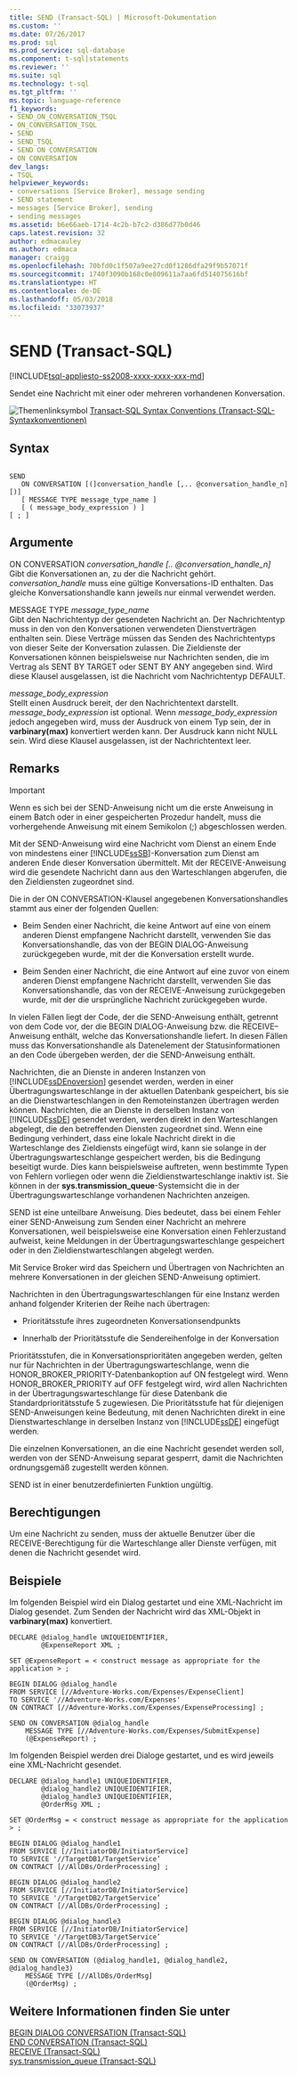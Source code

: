 ```yaml
---
title: SEND (Transact-SQL) | Microsoft-Dokumentation
ms.custom: ''
ms.date: 07/26/2017
ms.prod: sql
ms.prod_service: sql-database
ms.component: t-sql|statements
ms.reviewer: ''
ms.suite: sql
ms.technology: t-sql
ms.tgt_pltfrm: ''
ms.topic: language-reference
f1_keywords:
- SEND_ON_CONVERSATION_TSQL
- ON_CONVERSATION_TSQL
- SEND
- SEND_TSQL
- SEND ON CONVERSATION
- ON CONVERSATION
dev_langs:
- TSQL
helpviewer_keywords:
- conversations [Service Broker], message sending
- SEND statement
- messages [Service Broker], sending
- sending messages
ms.assetid: b6e66aeb-1714-4c2b-b7c2-d386d77b0d46
caps.latest.revision: 32
author: edmacauley
ms.author: edmaca
manager: craigg
ms.openlocfilehash: 70bfd0c1f507a9ee27cd0f1286dfa29f9b57071f
ms.sourcegitcommit: 1740f3090b168c0e809611a7aa6fd514075616bf
ms.translationtype: HT
ms.contentlocale: de-DE
ms.lasthandoff: 05/03/2018
ms.locfileid: "33073937"
---
```

# <a name="send-transact-sql"></a>SEND (Transact-SQL)
[!INCLUDE[tsql-appliesto-ss2008-xxxx-xxxx-xxx-md](../../includes/tsql-appliesto-ss2008-xxxx-xxxx-xxx-md.md)]

  Sendet eine Nachricht mit einer oder mehreren vorhandenen Konversation.  
  
 ![Themenlinksymbol](../../database-engine/configure-windows/media/topic-link.gif "Topic link icon") [Transact-SQL Syntax Conventions (Transact-SQL-Syntaxkonventionen)](../../t-sql/language-elements/transact-sql-syntax-conventions-transact-sql.md)  
  
## <a name="syntax"></a>Syntax  
  
```  
  
SEND  
   ON CONVERSATION [(]conversation_handle [,.. @conversation_handle_n][)]  
   [ MESSAGE TYPE message_type_name ]  
   [ ( message_body_expression ) ]  
[ ; ]  
```  
  
## <a name="arguments"></a>Argumente  
 ON CONVERSATION *conversation_handle [.. @conversation_handle_n]*  
 Gibt die Konversationen an, zu der die Nachricht gehört. *conversation_handle* muss eine gültige Konversations-ID enthalten. Das gleiche Konversationshandle kann jeweils nur einmal verwendet werden.  
  
 MESSAGE TYPE *message_type_name*  
 Gibt den Nachrichtentyp der gesendeten Nachricht an. Der Nachrichtentyp muss in den von den Konversationen verwendeten Dienstverträgen enthalten sein. Diese Verträge müssen das Senden des Nachrichtentyps von dieser Seite der Konversation zulassen. Die Zieldienste der Konversationen können beispielsweise nur Nachrichten senden, die im Vertrag als SENT BY TARGET oder SENT BY ANY angegeben sind. Wird diese Klausel ausgelassen, ist die Nachricht vom Nachrichtentyp DEFAULT.  
  
 *message_body_expression*  
 Stellt einen Ausdruck bereit, der den Nachrichtentext darstellt. *message_body_expression* ist optional. Wenn *message_body_expression* jedoch angegeben wird, muss der Ausdruck von einem Typ sein, der in **varbinary(max)** konvertiert werden kann. Der Ausdruck kann nicht NULL sein. Wird diese Klausel ausgelassen, ist der Nachrichtentext leer.  
  
## <a name="remarks"></a>Remarks  
  
> [!IMPORTANT]  
>  Wenn es sich bei der SEND-Anweisung nicht um die erste Anweisung in einem Batch oder in einer gespeicherten Prozedur handelt, muss die vorhergehende Anweisung mit einem Semikolon (;) abgeschlossen werden.  
  
 Mit der SEND-Anweisung wird eine Nachricht vom Dienst an einem Ende von mindestens einer [!INCLUDE[ssSB](../../includes/sssb-md.md)]-Konversation zum Dienst am anderen Ende dieser Konversation übermittelt. Mit der RECEIVE-Anweisung wird die gesendete Nachricht dann aus den Warteschlangen abgerufen, die den Zieldiensten zugeordnet sind.  
  
 Die in der ON CONVERSATION-Klausel angegebenen Konversationshandles stammt aus einer der folgenden Quellen:  
  
-   Beim Senden einer Nachricht, die keine Antwort auf eine von einem anderen Dienst empfangene Nachricht darstellt, verwenden Sie das Konversationshandle, das von der BEGIN DIALOG-Anweisung zurückgegeben wurde, mit der die Konversation erstellt wurde.  
  
-   Beim Senden einer Nachricht, die eine Antwort auf eine zuvor von einem anderen Dienst empfangene Nachricht darstellt, verwenden Sie das Konversationshandle, das von der RECEIVE-Anweisung zurückgegeben wurde, mit der die ursprüngliche Nachricht zurückgegeben wurde.  
  
 In vielen Fällen liegt der Code, der die SEND-Anweisung enthält, getrennt von dem Code vor, der die BEGIN DIALOG-Anweisung bzw. die RECEIVE–Anweisung enthält, welche das Konversationshandle liefert. In diesen Fällen muss das Konversationshandle als Datenelement der Statusinformationen an den Code übergeben werden, der die SEND-Anweisung enthält.  
  
 Nachrichten, die an Dienste in anderen Instanzen von [!INCLUDE[ssDEnoversion](../../includes/ssdenoversion-md.md)] gesendet werden, werden in einer Übertragungswarteschlange in der aktuellen Datenbank gespeichert, bis sie an die Dienstwarteschlangen in den Remoteinstanzen übertragen werden können. Nachrichten, die an Dienste in derselben Instanz von [!INCLUDE[ssDE](../../includes/ssde-md.md)] gesendet werden, werden direkt in den Warteschlangen abgelegt, die den betreffenden Diensten zugeordnet sind. Wenn eine Bedingung verhindert, dass eine lokale Nachricht direkt in die Warteschlange des Zieldiensts eingefügt wird, kann sie solange in der Übertragungswarteschlange gespeichert werden, bis die Bedingung beseitigt wurde. Dies kann beispielsweise auftreten, wenn bestimmte Typen von Fehlern vorliegen oder wenn die Zieldienstwarteschlange inaktiv ist. Sie können in der **sys.transmission_queue**-Systemsicht die in der Übertragungswarteschlange vorhandenen Nachrichten anzeigen.  
  
 SEND ist eine unteilbare Anweisung. Dies bedeutet, dass bei einem Fehler einer SEND-Anweisung zum Senden einer Nachricht an mehrere Konversationen, weil beispielsweise eine Konversation einen Fehlerzustand aufweist, keine Meldungen in der Übertragungswarteschlange gespeichert oder in den Zieldienstwarteschlangen abgelegt werden.  
  
 Mit Service Broker wird das Speichern und Übertragen von Nachrichten an mehrere Konversationen in der gleichen SEND-Anweisung optimiert.  
  
 Nachrichten in den Übertragungswarteschlangen für eine Instanz werden anhand folgender Kriterien der Reihe nach übertragen:  
  
-   Prioritätsstufe ihres zugeordneten Konversationsendpunkts  
  
-   Innerhalb der Prioritätsstufe die Sendereihenfolge in der Konversation  
  
 Prioritätsstufen, die in Konversationsprioritäten angegeben werden, gelten nur für Nachrichten in der Übertragungswarteschlange, wenn die HONOR_BROKER_PRIORITY-Datenbankoption auf ON festgelegt wird. Wenn HONOR_BROKER_PRIORITY auf OFF festgelegt wird, wird allen Nachrichten in der Übertragungswarteschlange für diese Datenbank die Standardprioritätsstufe 5 zugewiesen. Die Prioritätsstufe hat für diejenigen SEND-Anweisungen keine Bedeutung, mit denen Nachrichten direkt in eine Dienstwarteschlange in derselben Instanz von [!INCLUDE[ssDE](../../includes/ssde-md.md)] eingefügt werden.  
  
 Die einzelnen Konversationen, an die eine Nachricht gesendet werden soll, werden von der SEND-Anweisung separat gesperrt, damit die Nachrichten ordnungsgemäß zugestellt werden können.  
  
 SEND ist in einer benutzerdefinierten Funktion ungültig.  
  
## <a name="permissions"></a>Berechtigungen  
 Um eine Nachricht zu senden, muss der aktuelle Benutzer über die RECEIVE-Berechtigung für die Warteschlange aller Dienste verfügen, mit denen die Nachricht gesendet wird.  
  
## <a name="examples"></a>Beispiele  
 Im folgenden Beispiel wird ein Dialog gestartet und eine XML-Nachricht im Dialog gesendet. Zum Senden der Nachricht wird das XML-Objekt in **varbinary(max)** konvertiert.  
  
```  
DECLARE @dialog_handle UNIQUEIDENTIFIER,  
        @ExpenseReport XML ;  
  
SET @ExpenseReport = < construct message as appropriate for the application > ;  
  
BEGIN DIALOG @dialog_handle  
FROM SERVICE [//Adventure-Works.com/Expenses/ExpenseClient]  
TO SERVICE '//Adventure-Works.com/Expenses'  
ON CONTRACT [//Adventure-Works.com/Expenses/ExpenseProcessing] ;  
  
SEND ON CONVERSATION @dialog_handle  
    MESSAGE TYPE [//Adventure-Works.com/Expenses/SubmitExpense]  
    (@ExpenseReport) ;  
```  
  
 Im folgenden Beispiel werden drei Dialoge gestartet, und es wird jeweils eine XML-Nachricht gesendet.  
  
```  
DECLARE @dialog_handle1 UNIQUEIDENTIFIER,  
        @dialog_handle2 UNIQUEIDENTIFIER,  
        @dialog_handle3 UNIQUEIDENTIFIER,  
        @OrderMsg XML ;  
  
SET @OrderMsg = < construct message as appropriate for the application > ;  
  
BEGIN DIALOG @dialog_handle1  
FROM SERVICE [//InitiatorDB/InitiatorService]  
TO SERVICE '//TargetDB1/TargetService’  
ON CONTRACT [//AllDBs/OrderProcessing] ;  
  
BEGIN DIALOG @dialog_handle2  
FROM SERVICE [//InitiatorDB/InitiatorService]  
TO SERVICE '//TargetDB2/TargetService’  
ON CONTRACT [//AllDBs/OrderProcessing] ;  
  
BEGIN DIALOG @dialog_handle3  
FROM SERVICE [//InitiatorDB/InitiatorService]  
TO SERVICE '//TargetDB3/TargetService’  
ON CONTRACT [//AllDBs/OrderProcessing] ;  
  
SEND ON CONVERSATION (@dialog_handle1, @dialog_handle2, @dialog_handle3)  
    MESSAGE TYPE [//AllDBs/OrderMsg]  
    (@OrderMsg) ;  
```  
  
## <a name="see-also"></a>Weitere Informationen finden Sie unter  
 [BEGIN DIALOG CONVERSATION &#40;Transact-SQL&#41;](../../t-sql/statements/begin-dialog-conversation-transact-sql.md)   
 [END CONVERSATION &#40;Transact-SQL&#41;](../../t-sql/statements/end-conversation-transact-sql.md)   
 [RECEIVE &#40;Transact-SQL&#41;](../../t-sql/statements/receive-transact-sql.md)   
 [sys.transmission_queue &#40;Transact-SQL&#41;](../../relational-databases/system-catalog-views/sys-transmission-queue-transact-sql.md)  
  
  
